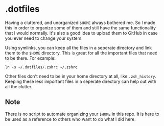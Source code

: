 # .dotfiles

Having a cluttered, and unorganized `$HOME` always bothered me. So I made this
in order to organize some of them and still have the same functionality that I
would normally. It's also a good idea to upload them to GitHub in case you ever
need to change your system. 

Using symlinks, you can keep all the files in a seperate directory and link them
to the `$HOME` directory. This is great for all the important files that need to
be there. For example:

`ln -s ~/.dotfiles/.zshrc ~/.zshrc`

Other files don't need to be in your home directory at all, like `.zsh_history`.
Keeping these less important files in a seperate directory can help out with all
the clutter.

## Note

There is no script to automate organizing your `$HOME` in this repo. It is here
to be used as a reference to others who want to do what I did here.